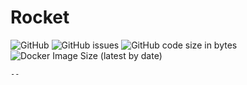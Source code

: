 # Rocket
![GitHub](https://img.shields.io/github/license/tutu-inc/rocket)
![GitHub issues](https://img.shields.io/github/issues/tutu-inc/rocket)
![GitHub code size in bytes](https://img.shields.io/github/languages/code-size/tutu-inc/rocket)
![Docker Image Size (latest by date)](https://img.shields.io/docker/image-size/tutu-inc/rocket)
```
--
```
